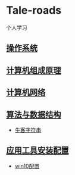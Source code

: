 # Tale-roads
个人学习



## [操作系统](https://github.com/stormblinger-ai/Tale-roads/tree/main/%E6%93%8D%E4%BD%9C%E7%B3%BB%E7%BB%9F)

## [计算机组成原理](https://github.com/stormblinger-ai/Tale-roads/tree/main/%E8%AE%A1%E7%AE%97%E6%9C%BA%E7%BB%84%E6%88%90%E5%8E%9F%E7%90%86)

## [计算机网络](https://github.com/stormblinger-ai/Tale-roads/tree/main/%E8%AE%A1%E7%AE%97%E6%9C%BA%E7%BD%91%E7%BB%9C)

## [算法与数据结构](https://github.com/stormblinger-ai/Tale-roads/tree/main/%E7%AE%97%E6%B3%95%E4%B8%8E%E6%95%B0%E6%8D%AE%E7%BB%93%E6%9E%84)

- [牛客字符串](/算法与数据结构/newcow字符串.md)

  


## [应用工具安装配置](https://github.com/stormblinger-ai/Tale-roads/tree/main/%E5%BA%94%E7%94%A8%E5%B7%A5%E5%85%B7%E5%AE%89%E8%A3%85%E9%85%8D%E7%BD%AE)

- [win10配置](/应用工具安装配置/win10配置.md)

